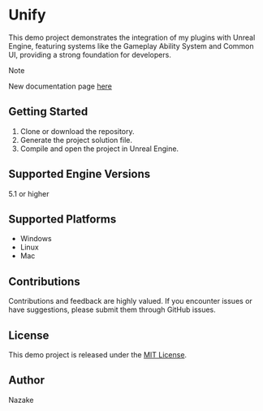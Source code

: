 # Unify

This demo project demonstrates the integration of my plugins with Unreal Engine, featuring systems like the Gameplay Ability System and Common UI, providing a strong foundation for developers.

> [!NOTE]  
> New documentation page [here](https://imnazake.github.io/imnazake/docs/gameplay-containers/features)

## Getting Started

1. Clone or download the repository.
2. Generate the project solution file.
3. Compile and open the project in Unreal Engine.

## Supported Engine Versions

5.1 or higher

## Supported Platforms

-  Windows
-  Linux
-  Mac

## Contributions

Contributions and feedback are highly valued. If you encounter issues or have suggestions, please submit them through GitHub issues.

## License

This demo project is released under the [MIT License](LICENSE).

## Author

Nazake
